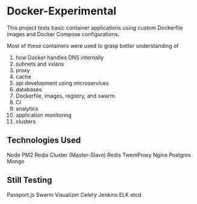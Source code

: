 # Docker-Experimental

This project tests basic container applications using custom Dockerfile images and Docker Compose configurations.

Most of these containers were used to grasp better understanding of
1. how Docker handles DNS internally
2. subnets and vxlans
3. proxy
4. cache
5. api development using microservices
6. databases
7. Dockerfile, images, registry, and swarm.
8. CI
9. analytics
10. application monitoring
11. clusters

## Technologies Used
Node
PM2
Redis Cluster (Master-Slave)
Redis TwemProxy
Nginx
Postgres
Mongo

## Still Testing
Passport.js
Swarm Visualizer
Celery
Jenkins
ELK
etcd

